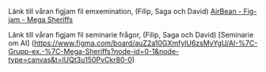 Länk till våran figjam fil emxemination, (Filip, Saga och David)  [AirBean - Fig-jam - Mega Sheriffs](https://www.figma.com/board/UK5CDpugwJjAX6jkhuwnuf/AirBean-%7C-Grupp-ex.-%7C-Mega-Sheriffs?node-id=0-1&node-type=canvas&t=ftLWN8HCgQ8k5UuM-0)

Länk till våran figjam fil seminarie frågor, (Filip, Saga och David)  [Seminarie om AI] (https://www.figma.com/board/auZ2a10GXmfylU6zsMvYgU/AI-%7C-Grupp-ex.-%7C-Mega-Sheriffs?node-id=0-1&node-type=canvas&t=lUQt3u150PvCkr80-0)

